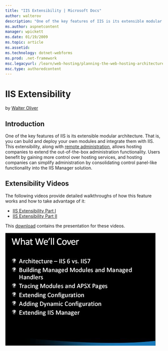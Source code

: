 ```yaml
---
title: "IIS Extensibility | Microsoft Docs"
author: walterov
description: "One of the key features of IIS is its extensible modular architecture. That is, you can build and deploy your own modules and integrate them with IIS. This e..."
ms.author: aspnetcontent
manager: wpickett
ms.date: 01/19/2009
ms.topic: article
ms.assetid: 
ms.technology: dotnet-webforms
ms.prod: .net-framework
msc.legacyurl: /learn/web-hosting/planning-the-web-hosting-architecture/iis-extensibility
msc.type: authoredcontent
---
```

IIS Extensibility
====================
by [Walter Oliver](https://github.com/walterov)

## Introduction

One of the key features of IIS is its extensible modular architecture. That is, you can build and deploy your own modules and integrate them with IIS. This extensibility, along with [remote administration](../../manage/remote-administration/index.md "remote administration"), allows hosting companies to extend the out-of-the-box administration functionality. Users benefit by gaining more control over hosting services, and hosting companies can simplify administration by consolidating control panel-like functionality into the IIS Manager solution.

## Extensibility Videos

The following videos provide detailed walkthroughs of how this feature works and how to take advantage of it:

- [IIS Extensibility Part I](https://mediadl.microsoft.com/mediadl/IISNET/Media/HDA20-IIS/IIS%20Extensibility%20Part%201%20of%202.wmv "IIS Extensibility Part I")
- [IIS Extensibility Part II](https://mediadl.microsoft.com/mediadl/IISNET/Media/HDA20-IIS/IIS%20Extensibility%20Part%202%20of%202.wmv "IIS Extensibility Part II")

This [download](https://download.microsoft.com/download/A/2/F/A2F199C0-672E-44E6-BF1D-878E233C3F08/IIS7_Extensibility.zip "download") contains the presentation for these videos.

[![](iis-extensibility/_static/image1.jpg)](https://download.microsoft.com/download/A/2/F/A2F199C0-672E-44E6-BF1D-878E233C3F08/IIS7_Extensibility.zip)